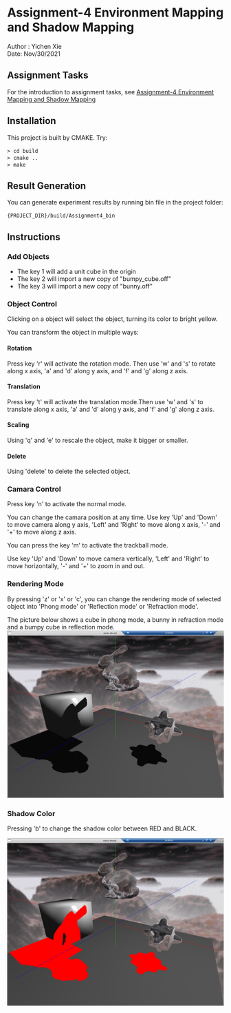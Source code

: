 # Assignment-4 Environment Mapping and Shadow Mapping
Author : Yichen Xie\
Date: Nov/30/2021

## Assignment Tasks
For the introduction to assignment tasks, see
[Assignment-4 Environment Mapping and Shadow Mapping](https://github.com/nyu-cs-cy-6533-fall-2021/base/blob/main/Assignment_4/requirements/Assignment4.md)


## Installation
This project is built by CMAKE. Try:
```shell
> cd build
> cmake ..
> make
```

## Result Generation
You can generate experiment results by running bin file in the project folder:
```shell
{PROJECT_DIR}/build/Assignment4_bin
```

## Instructions

### Add Objects
* The key 1 will add a unit cube in the origin
* The key 2 will import a new copy of "bumpy_cube.off"
* The key 3 will import a new copy of "bunny.off" 

### Object Control
Clicking on a object will select the object, turning its color to bright yellow.

You can transform the object in multiple ways:

#### Rotation
Press key 'r' will activate the rotation mode. Then use 'w' and 's' to rotate along x axis, 'a' and 'd' along y axis, and 'f' and 'g' along z axis.

#### Translation
Press key 't' will activate the translation mode.Then use 'w' and 's' to translate along x axis, 'a' and 'd' along y axis, and 'f' and 'g' along z axis.

#### Scaling
Using 'q' and 'e' to rescale the object, make it bigger or smaller.

#### Delete
Using 'delete' to delete the selected object.

### Camara Control
Press key 'n' to activate the normal mode.

You can change the camara position at any time. Use key 'Up' and 'Down' to move camera along y axis, 'Left' and 'Right' to move along x axis, '-' and '+' to move along z axis.

You can press the key 'm' to activate the trackball mode.

Use key 'Up' and 'Down' to move camera vertically, 'Left' and 'Right' to move horizontally, '-' and '+' to zoom in and out.

### Rendering Mode
By pressing 'z' or 'x' or 'c', you can change the rendering mode of selected object into 'Phong mode' or 'Reflection mode' or 'Refraction mode'.

The picture below shows a cube in phong mode, a bunny in refraction mode and a bumpy cube in reflection mode.
![rendering](sample/black_shadow.png "rendering")

### Shadow Color
Pressing 'b' to change the shadow color between RED and BLACK.

![shadow](sample/red_shadow.png "shadow")